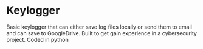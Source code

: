 # Keylogger
Basic keylogger that can either save log files locally or send them to email and can save to GoogleDrive.
Built to get gain experience in a cybersecurity project. Coded in python

